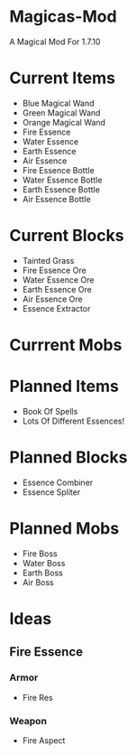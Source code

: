 # Magicas-Mod
A Magical Mod For 1.7.10

# Current Items
- Blue Magical Wand
- Green Magical Wand
- Orange Magical Wand
- Fire Essence
- Water Essence
- Earth Essence
- Air Essence
- Fire Essence Bottle
- Water Essence Bottle
- Earth Essence Bottle
- Air Essence Bottle

# Current Blocks
- Tainted Grass
- Fire Essence Ore
- Water Essence Ore
- Earth Essence Ore
- Air Essence Ore
- Essence Extractor

# Currrent Mobs

# Planned Items
- Book Of Spells
- Lots Of Different Essences!

# Planned Blocks
- Essence Combiner
- Essence Spliter

# Planned Mobs
- Fire Boss
- Water Boss
- Earth Boss
- Air Boss

# Ideas

## Fire Essence
### Armor
- Fire Res

### Weapon
- Fire Aspect
